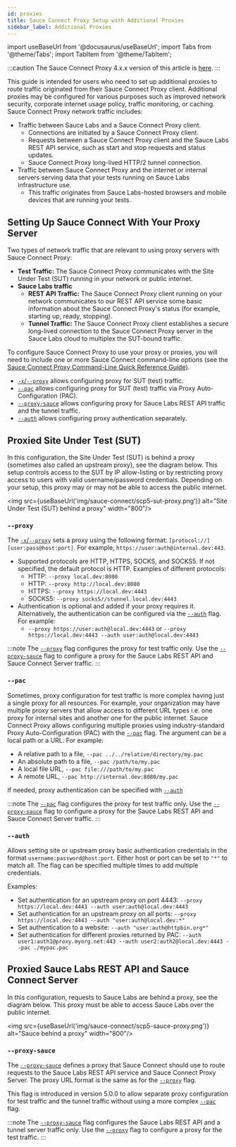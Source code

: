 ```yaml
---
id: proxies
title: Sauce Connect Proxy Setup with Additional Proxies
sidebar_label: Additional Proxies
---
```


import useBaseUrl from '@docusaurus/useBaseUrl';
import Tabs from '@theme/Tabs';
import TabItem from '@theme/TabItem';

:::caution
The Sauce Connect Proxy 4.x.x version of this article is [here](/secure-connections/sauce-connect/setup-configuration/additional-proxies).
:::

This guide is intended for users who need to set up additional proxies to route traffic originated from their Sauce Connect Proxy client. Additional proxies may be configured for various purposes
such as improved network security, corporate internet usage policy, traffic monitoring, or caching. Sauce Connect Proxy network traffic includes:

- Traffic between Sauce Labs and a Sauce Connect Proxy client.
  - Connections are initiated by a Sauce Connect Proxy client.
  - Requests between a Sauce Connect Proxy client and the Sauce Labs REST API service, such as start and stop requests and status updates.
  - Sauce Connect Proxy long-lived HTTP/2 tunnel connection.
- Traffic between Sauce Connect Proxy and the internet or internal servers serving data that your tests running on Sauce Labs infrastructure use.
  - This traffic originates from Sauce Labs-hosted browsers and mobile devices that are running your tests.

## Setting Up Sauce Connect With Your Proxy Server

Two types of network traffic that are relevant to using proxy servers with Sauce Connect Proxy:

- **Test Traffic:** The Sauce Connect Proxy communicates with the Site Under Test (SUT) running in your network or public internet.
- **Sauce Labs traffic**
  - **REST API Traffic:** The Sauce Connect Proxy client running on your network communicates to our REST API service some basic information about the Sauce Connect Proxy's status (for example, starting up, ready, stopping).
  - **Tunnel Traffic:** The Sauce Connect Proxy client establishes a secure long-lived connection to the Sauce Connect Proxy server in the Sauce Labs cloud to multiplex the SUT-bound traffic.

To configure Sauce Connect Proxy to use your proxy or proxies, you will need to include one or more Sauce Connect command-line options (see the [Sauce Connect Proxy Command-Line Quick Reference Guide](/dev/cli/sauce-connect-5/run)).

- [`-x`/`--proxy`](/dev/cli/sauce-connect-5/run/#--proxy) allows configuring proxy for SUT (test) traffic.
- [`--pac`](/dev/cli/sauce-connect-5/run/#--pac) allows configuring proxy for SUT (test) traffic via Proxy Auto-Configuration (PAC).
- [`--proxy-sauce`](/dev/cli/sauce-connect-5/run/#--proxy-sauce) allows configuring proxy for Sauce Labs REST API traffic and the tunnel traffic.
- [`--auth`](/dev/cli/sauce-connect-5/run/#--auth) allows configuring proxy authentication separately.

## Proxied Site Under Test (SUT)

In this configuration, the Site Under Test (SUT) is behind a proxy (sometimes also called an upstream proxy), see the diagram below. This setup controls access to the SUT by IP allow-listing or by restricting proxy access to users with valid username/password credentials. Depending on your setup, this proxy may or may not be able to access the public internet.

<img src={useBaseUrl('img/sauce-connect/scp5-sut-proxy.png')} alt="Site Under Test (SUT) behind a proxy" width="800"/>

### `--proxy`

The [`-x`/`--proxy`](/dev/cli/sauce-connect-5/run/#--proxy) sets a proxy using the following format: `[protocol://][user:pass@host:port]`. For example, `https://user:auth@internal.dev:443`.

- Supported protocols are HTTP, HTTPS, SOCKS, and SOCKS5. If not specified, the default protocol is HTTP. Examples of different protocols:
  - HTTP: `--proxy local.dev:8080`
  - HTTP: `--proxy http://local.dev:8080`
  - HTTPS: `--proxy https://local.dev:4443`
  - SOCKS5: `--proxy socks5//stunnel.local.dev:4443`
- Authentication is optional and added if your proxy requires it. Alternatively, the authentication can be configured via the [`--auth`](/dev/cli/sauce-connect-5/run/#--auth) flag. For example:
  - `--proxy https://user:auth@local.dev:4443` or `--proxy https://local.dev:4443 --auth user:auth@local.dev:4443`

:::note
The [`--proxy`](/dev/cli/sauce-connect-5/run/#--proxy) flag configures the proxy for test traffic only. Use the [`--proxy-sauce`](#--proxy-sauce) flag to configure a proxy for the Sauce Labs REST API and Sauce Connect Server traffic.
:::

### `--pac`

Sometimes, proxy configuration for test traffic is more complex having just a single proxy for all resources. For example, your organization may have multiple proxy servers that allow access to different URL types i.e. one proxy for internal sites and another one for the public internet.
Sauce Connect Proxy allows configuring multiple proxies using industry-standard Proxy Auto-Configuration (PAC) with the [`--pac`](/dev/cli/sauce-connect-5/run#--pac) flag. The argument can be a local path or a URL. For example:

- A relative path to a file, `--pac ../../relative/directory/my.pac`
- An absolute path to a file, `--pac /path/to/my.pac`
- A local file URL, `--pac file:///path/to/my.pac`
- A remote URL, `--pac http://internal.dev:8080/my.pac`

If needed, proxy authentication can be specified with [`--auth`](#--auth)

:::note
The [`--pac`](/dev/cli/sauce-connect-5/run/#--pac) flag configures the proxy for test traffic only. Use the [`--proxy-sauce`](#--proxy-sauce) flag to configure a proxy for the Sauce Labs REST API and Sauce Connect Server traffic.
:::

### `--auth`

Allows setting site or upstream proxy basic authentication credentials in the format `username:password@host:port`.
Either host or port can be set to `"*"` to match all. The flag can be specified multiple times to add multiple credentials.

Examples:

- Set authentication for an upstream proxy on port 4443: `--proxy https://local.dev:4443 --auth user:auth@local.dev:4443`
- Set authentication for an upstream proxy on all ports: `--proxy https://local.dev:4443 --auth "user:auth@local.dev:*"`
- Set authentication to a website: `--auth "user:auth@httpbin.org*"`
- Set authentication for different proxies returned by PAC: `--auth user1:auth1@proxy.myorg.net:443 --auth user2:auth2@local.dev:4443 --pac ./mypac.pac`

## Proxied Sauce Labs REST API and Sauce Connect Server

In this configuration, requests to Sauce Labs are behind a proxy, see the diagram below. This proxy must be able to access Sauce Labs over the public internet.

<img src={useBaseUrl('img/sauce-connect/scp5-sauce-proxy.png')} alt="Sauce behind a proxy" width="800"/>

### `--proxy-sauce`

The [`--proxy-sauce`](/dev/cli/sauce-connect-5/run/#--proxy-sauce) defines a proxy that Sauce Connect should use to route requests to the Sauce Labs REST API service and Sauce Connect Proxy Server. The proxy URL format is the same as for the [`--proxy`](#--proxy) flag.

This flag is introduced in version 5.0.0 to allow separate proxy configuration for test traffic and the tunnel traffic without using a more complex [`--pac`](/dev/cli/sauce-connect-5/run/#--pac) flag.

:::note
The [`--proxy-sauce`](/dev/cli/sauce-connect-5/run/#--proxy-sauce) flag configures the Sauce Labs REST API and a tunnel server traffic only. Use the [`--proxy`](#--proxy) flag to configure a proxy for the test traffic.
:::
